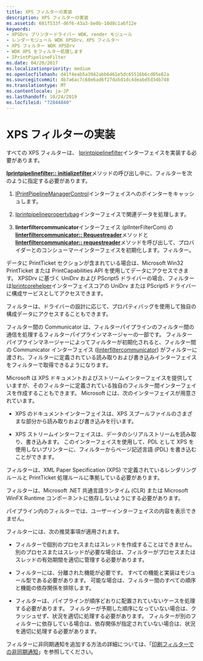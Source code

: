 ```yaml
---
title: XPS フィルターの実装
description: XPS フィルターの実装
ms.assetid: 681f533f-d6f6-43a3-be0b-10d8c1a6f12e
keywords:
- XPSDrv プリンタードライバー WDK、render モジュール
- レンダーモジュール WDK XPSDrv、XPS フィルター
- XPS フィルター WDK XPSDrv
- WDK XPS をフィルター処理します
- IPrintPipelineFilter
ms.date: 04/20/2017
ms.localizationpriority: medium
ms.openlocfilehash: d41f4eab5a3942abb6461e5dc65516b6cd05e82a
ms.sourcegitcommit: 4b7a6ac7c68e6ad6f27da5d1dc4deabd5d34b748
ms.translationtype: MT
ms.contentlocale: ja-JP
ms.lasthandoff: 10/24/2019
ms.locfileid: "72844840"
---
```

# <a name="implementing-xps-filters"></a>XPS フィルターの実装


すべての XPS フィルターは、 [Iprintpipelinefilter](https://docs.microsoft.com/windows-hardware/drivers/ddi/filterpipeline/nn-filterpipeline-iprintpipelinefilter)インターフェイスを実装する必要があります。

[**Iprintpipelinefilter:: initializefilter**](https://docs.microsoft.com/windows-hardware/drivers/ddi/filterpipeline/nf-filterpipeline-iprintpipelinefilter-initializefilter)メソッドの呼び出し中に、フィルターを次のように指定する必要があります。

1.  [IPrintPipelineManagerControl](https://docs.microsoft.com/windows-hardware/drivers/ddi/filterpipeline/nn-filterpipeline-iprintpipelinemanagercontrol)インターフェイスへのポインターをキャッシュします。

2.  [Iprintpipelinepropertybag](https://docs.microsoft.com/windows-hardware/drivers/ddi/filterpipeline/nn-filterpipeline-iprintpipelinepropertybag)インターフェイスで関連データを処理します。

3.  **Iinterfiltercommunicator**インターフェイス (pIInterFilterCom) の[**Iinterfiltercommunicator:: Requestreader**](https://docs.microsoft.com/windows-hardware/drivers/ddi/filterpipeline/nf-filterpipeline-iinterfiltercommunicator-requestreader)メソッドと[**Iinterfiltercommunicator:: requestreader**](https://docs.microsoft.com/windows-hardware/drivers/ddi/filterpipeline/nf-filterpipeline-iinterfiltercommunicator-requestwriter)メソッドを呼び出して、プロバイダーとのコンシューマーインターフェイスを初期化します。フィルター。

データに PrintTicket セクションが含まれている場合は、Microsoft Win32 PrintTicket または PrintCapabilities API を使用してデータにアクセスできます。 XPSDrv に基づく UniDrv および PScript5 ドライバーの場合、フィルターは[Iprintcorehelper](https://docs.microsoft.com/windows-hardware/drivers/ddi/prcomoem/nn-prcomoem-iprintcorehelper)インターフェイスコアの UniDrv または PScript5 ドライバーに構成サービスとしてアクセスできます。

フィルターは、ドライバーの設計に応じて、プロパティバッグを使用して独自の構成データにアクセスすることもできます。

フィルター間の Communicator は、フィルターパイプラインのフィルター間の通信を処理するフィルターパイプラインマネージャーの一部です。 フィルターパイプラインマネージャーによってフィルターが初期化されると、フィルター間の Communicator インターフェイス ([Iinterfiltercommunicator](https://docs.microsoft.com/windows-hardware/drivers/ddi/filterpipeline/nn-filterpipeline-iinterfiltercommunicator)) がフィルターに渡され、フィルターに定義されている読み取りおよび書き込みインターフェイスをフィルターで取得できるようになります。

Microsoft は XPS ドキュメントおよびストリームインターフェイスを提供していますが、そのフィルターに定義されている独自のフィルター間インターフェイスを作成することもできます。 Microsoft には、次のインターフェイスが用意されています。

-   XPS のドキュメントインターフェイスは、XPS スプールファイルのさまざまな部分から読み取りおよび書き込みを行います。

-   XPS ストリームインターフェイスは、データのシリアルストリームを読み取り、書き込みます。 このインターフェイスを使用して、PDL として XPS を使用しないプリンターに、フィルターからページ記述言語 (PDL) を書き込むことができます。

フィルターは、XML Paper Specification (XPS) で定義されているレンダリングルールと PrintTicket 処理ルールに準拠している必要があります。

フィルターは、Microsoft .NET 共通言語ランタイム (CLR) または Microsoft WinFX Runtime コンポーネントに依存しないようにする必要があります。

パイプライン内のフィルターでは、ユーザーインターフェイスの内容を表示できません。

フィルターには、次の推奨事項が適用されます。

-   フィルターで個別のプロセスまたはスレッドを作成することはできません。 別のプロセスまたはスレッドが必要な場合は、フィルターがプロセスまたはスレッドの有効期間を適切に管理する必要があります。

-   フィルターには、分離された機能が必要です。 すべての機能と実装はモジュール型である必要があります。 可能な場合は、フィルター間のすべての順序と機能の依存関係を排除します。

-   フィルターは、パイプラインが順序どおりに配置されていないケースを処理する必要があります。 フィルターが予期した順序になっていない場合は、クラッシュせず、状況を適切に処理する必要があります。 フィルターが別のフィルターに依存している場合は、依存関係が指定されていない場合は、状況を適切に処理する必要があります。

フィルターに非同期通知を追加する方法の詳細については、「[印刷フィルターでの非同期通知](asynchronous-notifications-in-print-filters.md)」を参照してください。

 

 




